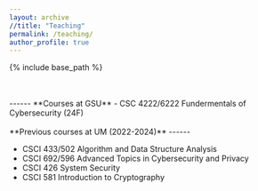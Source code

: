 ```yaml
---
layout: archive
//title: "Teaching"
permalink: /teaching/
author_profile: true
---
```


{% include base_path %}

<br/>
<br/>
------
**Courses at GSU**
- CSC 4222/6222 Fundermentals of Cybersecurity (24F)

<br/>
<br/>
**Previous courses at UM (2022-2024)**
------

- CSCI 433/502 Algorithm and Data Structure Analysis
- CSCI 692/596 Advanced Topics in Cybersecurity and Privacy
- CSCI 426 System Security
- CSCI 581 Introduction to Cryptography 
